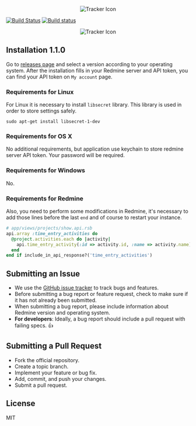 <p align="center">
    <img src="https://raw.githubusercontent.com/eManPrague/redmine_tracker/master/readme/background.png" alt="Tracker Icon" align="center" />
</p>

[![Build Status](https://travis-ci.org/eManPrague/redmine_tracker.svg?branch=master)](https://travis-ci.org/eManPrague/redmine_tracker) [![Build status](https://ci.appveyor.com/api/projects/status/9ilogepvjtcvbxco?svg=true)](https://ci.appveyor.com/project/Strnadj/redmine-tracker-f1d7n)

<p align="center">
    <img src="https://raw.githubusercontent.com/eManPrague/redmine_tracker/master/readme/screenshots.png" alt="Tracker Icon" align="center" />
</p>

## Installation 1.1.0

Go to [releases page](https://github.com/eManPrague/redmine_tracker/releases) and select a version according to your operating system. After the installation fills in your Redmine server and API token, you can find your API token on `My account` page.

### Requirements for Linux

For Linux it is necessary to install `libsecret` library. This library is used in order to store settings safely.

```
sudo apt-get install libsecret-1-dev
```

### Requirements for OS X

No additional requirements, but application use keychain to store redmine server API token. Your password will be required.

### Requirements for Windows

No.

### Requirements for Redmine

Also, you need to perform some modifications in Redmine, it's necessary to add those lines before the last `end` and of course to restart your instance.

```ruby
# app/views/projects/show.api.rsb
api.array :time_entry_activities do
  @project.activities.each do |activity|
    api.time_entry_activity(:id => activity.id, :name => activity.name)
  end
end if include_in_api_response?('time_entry_activities')

```

## Submitting an Issue

* We use the [GitHub issue tracker](https://github.com/eManPrague/redmine_tracker/issues) to track bugs and features.
* Before submitting a bug report or feature request, check to make sure if it has not already been submitted.
* When submitting a bug report, please include information about Redmine version and operating system.
* **For developers**: Ideally, a bug report should include a pull request with failing specs. :+1:

## Submitting a Pull Request

* Fork the official repository.
* Create a topic branch.
* Implement your feature or bug fix.
* Add, commit, and push your changes.
* Submit a pull request.

## License

MIT
